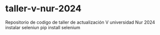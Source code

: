 # taller-v-nur-2024
Repositorio de codigo de taller de actualización V universidad Nur 2024
instalar seleniun
pip install selenium